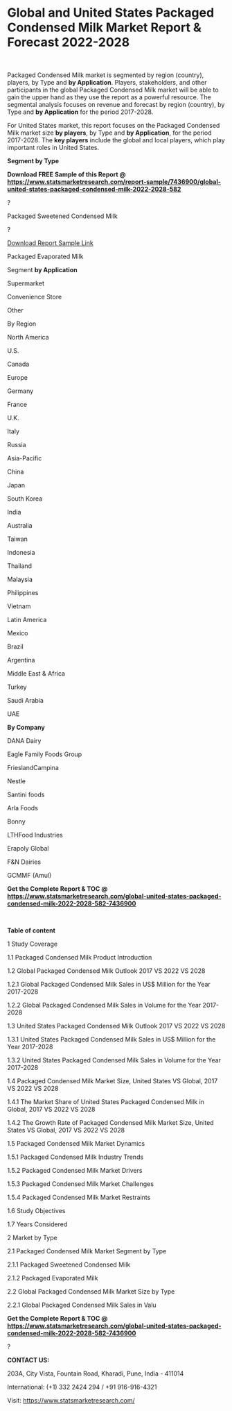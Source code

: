 <h1>Global and United States Packaged Condensed Milk Market Report & Forecast 2022-2028</h1><br/><p>Packaged Condensed Milk market is segmented by region (country), players, by Type and <strong>by Application</strong>. Players, stakeholders, and other participants in the global Packaged Condensed Milk market will be able to gain the upper hand as they use the report as a powerful resource. The segmental analysis focuses on revenue and forecast by region (country), by Type and <strong>by Application</strong> for the period 2017-2028.</p>
 
 
 
 <p>For United States market, this report focuses on the Packaged Condensed Milk market size <strong>by players</strong>, by Type and <strong>by Application</strong>, for the period 2017-2028. The <strong>key players</strong> include the global and local players, which play important roles in United States.</p>
 
 
 
 <p><strong>Segment by Type</strong></p>
 
 
 
 <div><b>Download FREE Sample of this Report @ <a href="https://www.statsmarketresearch.com/download-free-sample/7436900/global-united-states-packaged-condensed-milk-2022-2028-582">https://www.statsmarketresearch.com/report-sample/7436900/global-united-states-packaged-condensed-milk-2022-2028-582</a></b></div>
 
 
 
 <p>? </p>
 
 
 
 <p>Packaged Sweetened Condensed Milk</p>
 
 
 
 <p>? </p>
 
 
 
 <p><a href="https://www.statsmarketresearch.com/download-free-sample/7436900/global-united-states-packaged-condensed-milk-2022-2028-582">Download Report Sample Link</a></p>
 
 
 
 <p>Packaged Evaporated Milk</p>
 
 
 
 <p>Segment <strong>by Application</strong></p>
 
 
 
 <p>Supermarket</p>
 
 
 
 <p>Convenience Store</p>
 
 
 
 <p>Other</p>
 
 
 
 <p>By Region</p>
 
 
 
 <p>North America</p>
 
 
 
 <p>U.S.</p>
 
 
 
 <p>Canada</p>
 
 
 
 <p>Europe</p>
 
 
 
 <p>Germany</p>
 
 
 
 <p>France</p>
 
 
 
 <p>U.K.</p>
 
 
 
 <p>Italy</p>
 
 
 
 <p>Russia</p>
 
 
 
 <p>Asia-Pacific</p>
 
 
 
 <p>China</p>
 
 
 
 <p>Japan</p>
 
 
 
 <p>South Korea</p>
 
 
 
 <p>India</p>
 
 
 
 <p>Australia</p>
 
 
 
 <p>Taiwan</p>
 
 
 
 <p>Indonesia</p>
 
 
 
 <p>Thailand</p>
 
 
 
 <p>Malaysia</p>
 
 
 
 <p>Philippines</p>
 
 
 
 <p>Vietnam</p>
 
 
 
 <p>Latin America</p>
 
 
 
 <p>Mexico</p>
 
 
 
 <p>Brazil</p>
 
 
 
 <p>Argentina</p>
 
 
 
 <p>Middle East & Africa</p>
 
 
 
 <p>Turkey</p>
 
 
 
 <p>Saudi Arabia</p>
 
 
 
 <p>UAE</p>
 
 
 
 <p><strong>By Company</strong></p>
 
 
 
 <p>DANA Dairy</p>
 
 
 
 <p>Eagle Family Foods Group</p>
 
 
 
 <p>FrieslandCampina</p>
 
 
 
 <p>Nestle</p>
 
 
 
 <p>Santini foods</p>
 
 
 
 <p>Arla Foods</p>
 
 
 
 <p>Bonny</p>
 
 
 
 <p>LTHFood Industries</p>
 
 
 
 <p>Erapoly Global</p>
 
 
 
 <p>F&N Dairies</p>
 
 
 
 <p>GCMMF (Amul)</p>
 
 
 
 <div><b>Get the Complete Report & TOC @ <a href="https://www.statsmarketresearch.com/global-united-states-packaged-condensed-milk-2022-2028-582-7436900">https://www.statsmarketresearch.com/global-united-states-packaged-condensed-milk-2022-2028-582-7436900</a></b></div>
 
 
 
 <p><br />
 
 <b>Table of content</b></p>
 
 
 
 <p>1 Study Coverage<br />
 
 1.1 Packaged Condensed Milk Product Introduction<br />
 
 1.2 Global Packaged Condensed Milk Outlook 2017 VS 2022 VS 2028<br />
 
 1.2.1 Global Packaged Condensed Milk Sales in US$ Million for the Year 2017-2028<br />
 
 1.2.2 Global Packaged Condensed Milk Sales in Volume for the Year 2017-2028<br />
 
 1.3 United States Packaged Condensed Milk Outlook 2017 VS 2022 VS 2028<br />
 
 1.3.1 United States Packaged Condensed Milk Sales in US$ Million for the Year 2017-2028<br />
 
 1.3.2 United States Packaged Condensed Milk Sales in Volume for the Year 2017-2028<br />
 
 1.4 Packaged Condensed Milk Market Size, United States VS Global, 2017 VS 2022 VS 2028<br />
 
 1.4.1 The Market Share of United States Packaged Condensed Milk in Global, 2017 VS 2022 VS 2028<br />
 
 1.4.2 The Growth Rate of Packaged Condensed Milk Market Size, United States VS Global, 2017 VS 2022 VS 2028<br />
 
 1.5 Packaged Condensed Milk Market Dynamics<br />
 
 1.5.1 Packaged Condensed Milk Industry Trends<br />
 
 1.5.2 Packaged Condensed Milk Market Drivers<br />
 
 1.5.3 Packaged Condensed Milk Market Challenges<br />
 
 1.5.4 Packaged Condensed Milk Market Restraints<br />
 
 1.6 Study Objectives<br />
 
 1.7 Years Considered<br />
 
 2 Market by Type<br />
 
 2.1 Packaged Condensed Milk Market Segment by Type<br />
 
 2.1.1 Packaged Sweetened Condensed Milk<br />
 
 2.1.2 Packaged Evaporated Milk<br />
 
 2.2 Global Packaged Condensed Milk Market Size by Type<br />
 
 2.2.1 Global Packaged Condensed Milk Sales in Valu</p>
 
 
 
 <div><b>Get the Complete Report & TOC @ <a href="https://www.statsmarketresearch.com/global-united-states-packaged-condensed-milk-2022-2028-582-7436900">https://www.statsmarketresearch.com/global-united-states-packaged-condensed-milk-2022-2028-582-7436900</a></b></div>
 
 
 
 <p>? </p>
 
 
 
 <p><b>CONTACT US:</b><br />
 
 203A, City Vista, Fountain Road, Kharadi, Pune, India - 411014<br />
 
 International: (+1) 332 2424 294 / +91 916-916-4321<br />
 
 Visit: <a href="https://www.statsmarketresearch.com/">https://www.statsmarketresearch.com/</a></p>